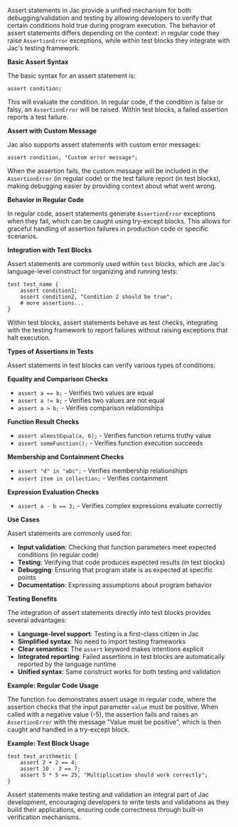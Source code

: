Assert statements in Jac provide a unified mechanism for both debugging/validation and testing by allowing developers to verify that certain conditions hold true during program execution. The behavior of assert statements differs depending on the context: in regular code they raise `AssertionError` exceptions, while within test blocks they integrate with Jac's testing framework.

**Basic Assert Syntax**

The basic syntax for an assert statement is:
```jac
assert condition;
```

This will evaluate the condition. In regular code, if the condition is false or falsy, an `AssertionError` will be raised. Within test blocks, a failed assertion reports a test failure.

**Assert with Custom Message**

Jac also supports assert statements with custom error messages:
```jac
assert condition, "Custom error message";
```

When the assertion fails, the custom message will be included in the `AssertionError` (in regular code) or the test failure report (in test blocks), making debugging easier by providing context about what went wrong.

**Behavior in Regular Code**

In regular code, assert statements generate `AssertionError` exceptions when they fail, which can be caught using try-except blocks. This allows for graceful handling of assertion failures in production code or specific scenarios.

**Integration with Test Blocks**

Assert statements are commonly used within `test` blocks, which are Jac's language-level construct for organizing and running tests:

```jac
test test_name {
    assert condition1;
    assert condition2, "Condition 2 should be true";
    # more assertions...
}
```

Within test blocks, assert statements behave as test checks, integrating with the testing framework to report failures without raising exceptions that halt execution.

**Types of Assertions in Tests**

Assert statements in test blocks can verify various types of conditions:

**Equality and Comparison Checks**
- `assert a == b;` - Verifies two values are equal
- `assert a != b;` - Verifies two values are not equal  
- `assert a > b;` - Verifies comparison relationships

**Function Result Checks**
- `assert almostEqual(a, 6);` - Verifies function returns truthy value
- `assert someFunction();` - Verifies function execution succeeds

**Membership and Containment Checks**
- `assert "d" in "abc";` - Verifies membership relationships
- `assert item in collection;` - Verifies containment

**Expression Evaluation Checks**
- `assert a - b == 3;` - Verifies complex expressions evaluate correctly

**Use Cases**

Assert statements are commonly used for:

- **Input validation**: Checking that function parameters meet expected conditions (in regular code)
- **Testing**: Verifying that code produces expected results (in test blocks)
- **Debugging**: Ensuring that program state is as expected at specific points
- **Documentation**: Expressing assumptions about program behavior

**Testing Benefits**

The integration of assert statements directly into test blocks provides several advantages:

- **Language-level support**: Testing is a first-class citizen in Jac
- **Simplified syntax**: No need to import testing frameworks
- **Clear semantics**: The `assert` keyword makes intentions explicit
- **Integrated reporting**: Failed assertions in test blocks are automatically reported by the language runtime
- **Unified syntax**: Same construct works for both testing and validation

**Example: Regular Code Usage**

The function `foo` demonstrates assert usage in regular code, where the assertion checks that the input parameter `value` must be positive. When called with a negative value (-5), the assertion fails and raises an `AssertionError` with the message "Value must be positive", which is then caught and handled in a try-except block.

**Example: Test Block Usage**

```jac
test test_arithmetic {
    assert 2 + 2 == 4;
    assert 10 - 3 == 7;
    assert 5 * 5 == 25, "Multiplication should work correctly";
}
```

Assert statements make testing and validation an integral part of Jac development, encouraging developers to write tests and validations as they build their applications, ensuring code correctness through built-in verification mechanisms.

